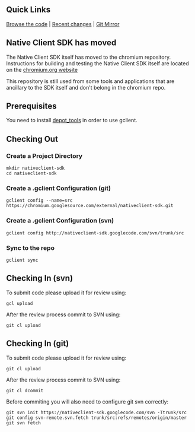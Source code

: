 ## Quick Links ##

[Browse the code](http://code.google.com/p/nativeclient-sdk/source/browse#svn/trunk/src/native_client) |  [Recent changes](http://code.google.com/p/nativeclient-sdk/source/list) | [Git Mirror](https://chromium.googlesource.com/external/nativeclient-sdk/)

## Native Client SDK has moved ##

The Native Client SDK itself has moved to the chromium repository. Instructions for building and testing the Native Client SDK itself are located on the [chromium.org website](https://sites.google.com/a/chromium.org/dev/nativeclient/sdk/howto_buildtestsdk)

This repository is still used from some tools and applications that are  ancillary to the SDK itself and don't belong in the chromium repo.

## Prerequisites ##

You need to install [depot\_tools](http://dev.chromium.org/developers/how-tos/install-depot-tools) in order to use gclient.

## Checking Out ##

### Create a Project Directory ###

```
mkdir nativeclient-sdk
cd nativeclient-sdk
```

### Create a .gclient Configuration (git) ###
```
gclient config --name=src  https://chromium.googlesource.com/external/nativeclient-sdk.git
```

### Create a .gclient Configuration (svn) ###
```
gclient config http://nativeclient-sdk.googlecode.com/svn/trunk/src
```

### Sync to the repo ###
```
gclient sync
```

## Checking In (svn) ##

To submit code please upload it for review using:
```
gcl upload
```

After the review process commit to SVN using:
```
git cl upload
```

## Checking In (git) ##

To submit code please upload it for review using:
```
git cl upload
```

After the review process commit to SVN using:
```
git cl dcommit
```

Before commiting you will also need to configure git svn correctly:
```
git svn init https://nativeclient-sdk.googlecode.com/svn -Ttrunk/src
git config svn-remote.svn.fetch trunk/src:refs/remotes/origin/master
git svn fetch
```
